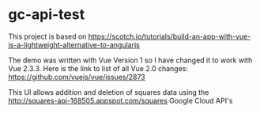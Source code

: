# gc-api-test

This project is based on https://scotch.io/tutorials/build-an-app-with-vue-js-a-lightweight-alternative-to-angularjs

The demo was written with Vue Version 1 so I have changed it to work with Vue 2.3.3. Here is the link to list of all Vue 2.0 changes: https://github.com/vuejs/vue/issues/2873

This UI allows addition and deletion of squares data using the http://squares-api-168505.appspot.com/squares Google Cloud API's
